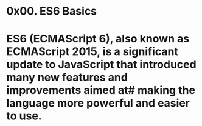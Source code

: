 # 0x00. ES6 Basics
# ES6 (ECMAScript 6), also known as ECMAScript 2015, is a significant update to JavaScript that introduced many new features and improvements aimed at#  making the language more powerful and easier to use.
